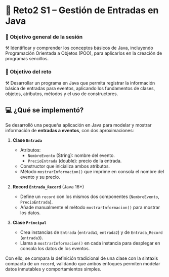 # 🚀 Reto2 S1 – Gestión de Entradas en Java
### 🎯 Objetivo general de la sesión
⚒️ Identificar y comprender los conceptos básicos de Java, incluyendo Programación Orientada a Objetos (POO), para aplicarlos en la creación de programas sencillos.

### 🎯 Objetivo del reto
⚒️ Desarrollar un programa en Java que permita registrar la información básica de entradas para eventos, aplicando los fundamentos de clases, objetos, atributos, métodos y el uso de constructores.

## 💻 ¿Qué se implementó?
Se desarrolló una pequeña aplicación en Java para modelar y mostrar información de **entradas a eventos**, con dos aproximaciones:

1. **Clase `Entrada`**  
   - Atributos:  
     - `NombreEvento` (String): nombre del evento.  
     - `PrecioEntrada` (double): precio de la entrada.  
   - Constructor que inicializa ambos atributos.  
   - Método `mostrarInformacion()` que imprime en consola el nombre del evento y su precio.

2. **Record `Entrada_Record`** (Java 16+)  
   - Define un `record` con los mismos dos componentes (`NombreEvento`, `PrecioEntrada`).  
   - Añade manualmente el método `mostrarInformacion()` para mostrar los datos.

3. **Clase `Principal`**  
   - Crea instancias de `Entrada` (`entrada1`, `entrada2`) y de `Entrada_Record` (`entrada3`).  
   - Llama a `mostrarInformacion()` en cada instancia para desplegar en consola los datos de los eventos.

Con ello, se compara la definición tradicional de una clase con la sintaxis compacta de un `record`, validando que ambos enfoques permiten modelar datos inmutables y comportamientos simples.
